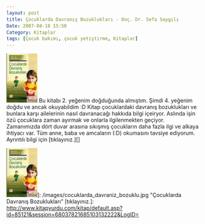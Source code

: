```yaml
---
layout: post
title: Çocuklarda Davranış Bozuklukları - Doç. Dr. Sefa Saygılı
Date: 2007-08-18 15:50
Category: Kitaplar
tags: [Çocuk bakımı, çocuk yetiştirme, Kitaplar]
---
```


<span class="kitap-resmi">![Çocuklarda Davranış Bozuklukları][]</span> Bu kitabı 2. yeğenim doğduğunda
almıştım. Şimdi 4. yeğenim doğdu ve ancak okuyabildim :D Kitap
çocuklardaki davranış bozuklukları ve bunlara karşı ailelerinin nasıl
davranacağı hakkıda bilgi içeiryor. Aslında işin özü çocuklara zaman
ayırmak ve onlarla ilgilenmekten geçiyor. Zamanımızda dört duvar arasına
sıkışmış çocukların daha fazla ilgi ve alkaya ihtiyacı var. Tüm anne,
baba ve amcaların (:D) okumasını tavsiye ediyorum. Ayrıntılı bilgi için
[tıklayınız.][]

  [Çocuklarda Davranış Bozuklukları]: /images/cocuklarda_davraniz_bozuklu.kucukresim.jpg
  ![Çocuklarda Davranış Bozuklukları][]]: /images/cocuklarda_davraniz_bozuklu.jpg
    "Çocuklarda Davranış Bozuklukları"
  [tıklayınız.]: http://www.kitapyurdu.com/kitap/default.asp?id=85121&session=68037821685103132222&LogID=
